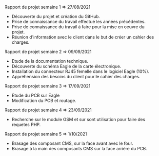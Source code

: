Rapport de projet semaine 1  => 27/08/2021

- Découverte du projet et création du GitHub.
- Prise de connaissance du travail effectué les années précédentes.
- Prise de connaissance du travail à faire pour la mise en oeuvre du projet.
- Réunion d'information avec le client dans le but de créer un cahier des charges.


Rapport de projet semaine 2 => 09/09/2021

- Etude de la documentation technique.
- Découverte du schéma Eagle de la carte électronique.
- Installation du connecteur RJ45 femelle dans le logiciel Eagle (10%).
- Appréhension des besoins du client pour le cahier des charges.

Rapport de projet semaine 3 => 17/09/2021

- Etude du PCB sur Eagle
- Modification du PCB et routage.

Rapport de projet semaine 4 => 23/09/2021

- Recherche sur le module GSM et sur sont utilisation pour faire des requetes PHP.
  
Rapport de projet semaine 5 => 1/10/2021

- Brasage des composant CMS, sur la face avant avec le four. 
- Brasage à la main des composants CMS sur la face arrière du PCB.

